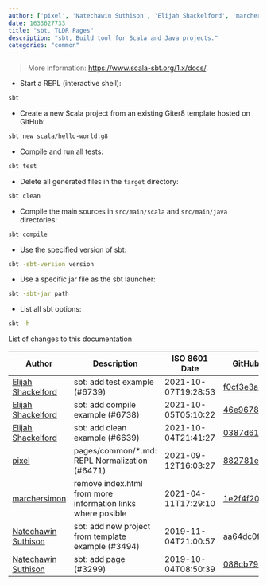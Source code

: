 ```yaml
---
author: ['pixel', 'Natechawin Suthison', 'Elijah Shackelford', 'marchersimon']
date: 1633627733
title: "sbt, TLDR Pages"
description: "sbt, Build tool for Scala and Java projects."
categories: "common"
---
```

> More information: <https://www.scala-sbt.org/1.x/docs/>.

- Start a REPL (interactive shell):

```bash
sbt
```

- Create a new Scala project from an existing Giter8 template hosted on GitHub:

```bash
sbt new scala/hello-world.g8
```

- Compile and run all tests:

```bash
sbt test
```

- Delete all generated files in the `target` directory:

```bash
sbt clean
```

- Compile the main sources in `src/main/scala` and `src/main/java` directories:

```bash
sbt compile
```

- Use the specified version of sbt:

```bash
sbt -sbt-version version
```

- Use a specific jar file as the sbt launcher:

```bash
sbt -sbt-jar path
```

- List all sbt options:

```bash
sbt -h
```
List of changes to this documentation


Author | Description | ISO 8601 Date | GitHub link
------|-----|-----|-----
[Elijah Shackelford](mailto:33649649+eshack94@users.noreply.github.com) | sbt: add test example (#6739) | 2021-10-07T19:28:53 | [f0cf3e3a922b](https://github.com/tldr-pages/tldr/commit/f0cf3e3a922b1926a533e1fa6afc4435533630f9)
[Elijah Shackelford](mailto:33649649+eshack94@users.noreply.github.com) | sbt: add compile example (#6738) | 2021-10-05T05:10:22 | [46e9678b3b0b](https://github.com/tldr-pages/tldr/commit/46e9678b3b0b79ca65c1729ddf6e439f5e7187c0)
[Elijah Shackelford](mailto:33649649+eshack94@users.noreply.github.com) | sbt: add clean example (#6639) | 2021-10-04T21:41:27 | [0387d6143cba](https://github.com/tldr-pages/tldr/commit/0387d6143cbafec46ec80897ba56945961ccf9a3)
[pixel](mailto:35269695+pixelcmtd@users.noreply.github.com) | pages/common/*.md: REPL Normalization (#6471) | 2021-09-12T16:03:27 | [882781e41019](https://github.com/tldr-pages/tldr/commit/882781e41019543fd716442e62faa1fb02d474b9)
[marchersimon](mailto:marchersimon@zohomail.eu) | remove index.html from more information links where posible | 2021-04-11T17:29:10 | [1e2f4f202a9e](https://github.com/tldr-pages/tldr/commit/1e2f4f202a9e7827b670bd2db5d1cb776316df06)
[Natechawin Suthison](mailto:natechawin@gmail.com) | sbt: add new project from template example (#3494) | 2019-11-04T21:00:57 | [aa64dc0f5514](https://github.com/tldr-pages/tldr/commit/aa64dc0f551478aca9127c943481c64d65c57182)
[Natechawin Suthison](mailto:natechawin@gmail.com) | sbt: add page (#3299) | 2019-10-04T08:50:39 | [088cb7913a6d](https://github.com/tldr-pages/tldr/commit/088cb7913a6dce3e315818dd0ea97d113a7ca620)


